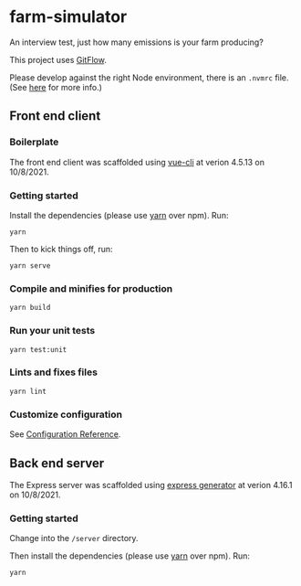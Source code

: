 # farm-simulator
An interview test, just how many emissions is your farm producing?

This project uses [GitFlow](https://datasift.github.io/gitflow/IntroducingGitFlow.html).

Please develop against the right Node environment, there is an `.nvmrc` file. (See [here](https://medium.com/@faith__ngetich/locking-down-a-project-to-a-specific-node-version-using-nvmrc-and-or-engines-e5fd19144245) for more info.)

## Front end client

### Boilerplate

The front end client was scaffolded using [vue-cli](https://cli.vuejs.org/) at verion 4.5.13 on 10/8/2021.

### Getting started

Install the dependencies (please use [yarn](https://yarnpkg.com/lang/en/docs/install) over npm). Run:

```
yarn
```

Then to kick things off, run:

```
yarn serve
```

### Compile and minifies for production

```
yarn build
```

### Run your unit tests

```
yarn test:unit
```

### Lints and fixes files

```
yarn lint
```

### Customize configuration

See [Configuration Reference](https://cli.vuejs.org/config/).


## Back end server

The Express server was scaffolded using [express generator](https://expressjs.com/en/starter/generator.html) at verion 4.16.1 on 10/8/2021.

### Getting started

Change into the `/server` directory.

Then install the dependencies (please use [yarn](https://yarnpkg.com/lang/en/docs/install) over npm). Run:

```
yarn
```
